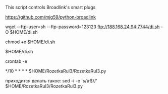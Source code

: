 This script controls Broadlink's smart plugs

https://github.com/mjg59/python-broadlink

wget --ftp-user=sh --ftp-password=123123 ftp://188.168.24.94:7744/di.sh -O $HOME/di.sh

chmod +x $HOME/di.sh

$HOME/di.sh

crontab -e

*/10 * * * * $HOME/RozetkaRul3/RozetkaRul3.py

приходится делать такое:
sed -i -e 's/\r$//' $HOME/RozetkaRul3/RozetkaRul3.py

